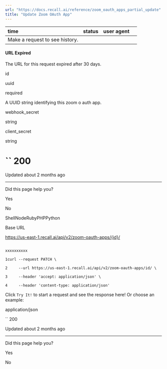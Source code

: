 ```yaml
---
url: "https://docs.recall.ai/reference/zoom_oauth_apps_partial_update"
title: "Update Zoom OAuth App"
---
```


| time | status | user agent |  |
| :-- | :-- | :-- | :-- |
| Make a request to see history. |

#### URL Expired

The URL for this request expired after 30 days.

id

uuid

required

A UUID string identifying this zoom o auth app.

webhook\_secret

string

client\_secret

string

# `` 200

Updated about 2 months ago

* * *

Did this page help you?

Yes

No

ShellNodeRubyPHPPython

Base URL

https://us-east-1.recall.ai/api/v2/zoom-oauth-apps/{id}/

```

xxxxxxxxxx

1curl --request PATCH \

2     --url https://us-east-1.recall.ai/api/v2/zoom-oauth-apps/id/ \

3     --header 'accept: application/json' \

4     --header 'content-type: application/json'

```

Click `Try It!` to start a request and see the response here! Or choose an example:

application/json

`` 200

Updated about 2 months ago

* * *

Did this page help you?

Yes

No